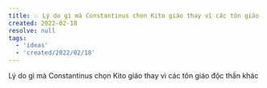 ```yaml
---
title: 💥 Lý do gì mà Constantinus chọn Kito giáo thay vì các tôn giáo độc thần khác
created: 2022-02-18
resolve: null
tags:
  - 'ideas'
  - 'created/2022/02/18'
---
```


Lý do gì mà Constantinus chọn Kito giáo thay vì các tôn giáo độc thần khác
